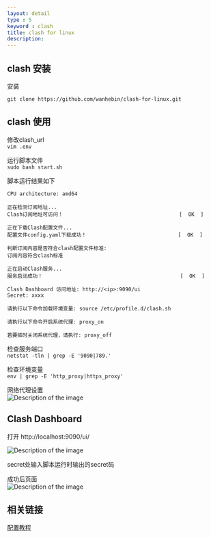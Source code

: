 ```yaml
---
layout: detail
type : 5
keyword : clash
title: clash for linux
description: 
---
```


## clash 安装

安装 

`git clone https://github.com/wanhebin/clash-for-linux.git`

## clash 使用

修改clash_url   
`vim .env`

运行脚本文件   
`sudo bash start.sh`

脚本运行结果如下   
```
CPU architecture: amd64

正在检测订阅地址...
Clash订阅地址可访问！                                      [  OK  ]

正在下载Clash配置文件...
配置文件config.yaml下载成功！                              [  OK  ]

判断订阅内容是否符合clash配置文件标准:
订阅内容符合clash标准

正在启动Clash服务...
服务启动成功！                                             [  OK  ]

Clash Dashboard 访问地址: http://<ip>:9090/ui
Secret: xxxx

请执行以下命令加载环境变量: source /etc/profile.d/clash.sh

请执行以下命令开启系统代理: proxy_on

若要临时关闭系统代理，请执行: proxy_off

```
检查服务端口   
`netstat -tln | grep -E '9090|789.'`

检查环境变量   
`env | grep -E 'http_proxy|https_proxy'`

网络代理设置   
<img src="../../../pics/24_01_08_1.png" alt="Description of the image" style="max-width:100%">

## Clash Dashboard

打开 http://localhost:9090/ui/   

<img src="../../../pics/24_01_08_2.png" alt="Description of the image" style="max-width:80%">

secret处输入脚本运行时输出的secret码

成功后页面   
<img src="../../../pics/24_01_08_3.png" alt="Description of the image" style="max-width:70%">


## 相关链接

[配置教程](https://www.chenhaifei.com/?p=2005)  





